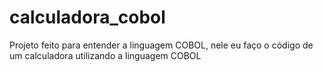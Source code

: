 # calculadora_cobol
Projeto feito para entender a linguagem COBOL, nele eu faço o código de um calculadora utilizando a linguagem COBOL
